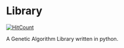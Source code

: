 # Library

[![HitCount](http://hits.dwyl.com/TeamC-AAD/Library.svg)](http://hits.dwyl.com/TeamC-AAD/Library)

A Genetic Algorithm Library written in python.
